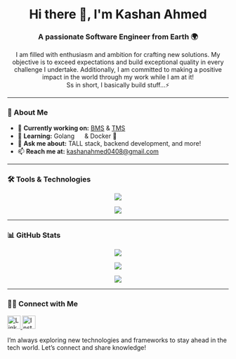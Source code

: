 <h1 align="center">Hi there 👋, I'm Kashan Ahmed</h1>
<h3 align="center">A passionate Software Engineer from Earth 🌍</h3>

<p align="center">I am filled with enthusiasm and ambition for crafting new solutions.
My objective is to exceed expectations and build exceptional quality in every challenge I undertake. 
Additionally, I am committed to making a positive impact in the world through my work while I am at it!
<br/>Ss in short, I basically build stuff...⚡
</p>

---

### 🚀 About Me

- 🔭 **Currently working on:** [BMS](https://tracker.bexact.co) & [TMS](https://tms.bexact.co)
- 🌱 **Learning:** Golang <img src="https://skillicons.dev/icons?i=go" width="15"/> & Docker 🐳  
- 💬 **Ask me about:** TALL stack, backend development, and more!
- 📫 **Reach me at:** [kashanahmed0408@gmail.com](mailto:kashanahmed0408@gmail.com)

---

### 🛠️ Tools & Technologies

<p align="center">
    <img src="https://skillicons.dev/icons?i=laravel,alpinejs,js,php,bootstrap,tailwind,git,github,bitbucket,mysql,sqlite" />
</p>

<p align="center">
    <img src="https://skillicons.dev/icons?i=python,go,docker,postman,vscode,linux" />
</p>

---

### 📊 GitHub Stats

<p align="center">
  <img src="https://github-readme-stats.vercel.app/api/top-langs?username=kashan-amd&show_icons=true&theme=dracula&locale=en&layout=compact" />
</p>

<p align="center">
  <img src="https://github-readme-stats.vercel.app/api?username=kashan-amd&show_icons=true&theme=tokyonight&hide_border=true&locale=en" />
</p>

<p align="center">
  <img src="https://github-readme-streak-stats.herokuapp.com/?user=kashan-amd&theme=dark" />
</p>

---

### 👨‍💻 Connect with Me

<p align="left">
    <a href="https://linkedin.com/in/kashanahmed001" target="_blank">
        <img src="https://skillicons.dev/icons?i=linkedin" alt="LinkedIn" width="30"/>
    </a>
    <a href="https://www.instagram.com/kashan_amd/" target="_blank">
        <img src="https://skillicons.dev/icons?i=instagram" alt="Instagram" width="30"/>
    </a>
</p>

I’m always exploring new technologies and frameworks to stay ahead in the tech world. Let’s connect and share knowledge!

